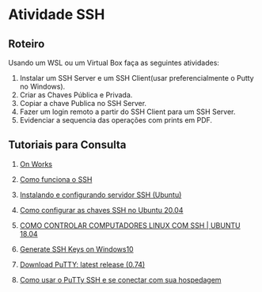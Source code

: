 # Atividade SSH #

## Roteiro ##
>
Usando um WSL ou um Virtual Box faça as seguintes atividades: 
>
>
1. Instalar um SSH Server e um SSH Client(usar preferencialmente o Putty no Windows).   
1. Criar as Chaves Pública e Privada.
1. Copiar a chave Publica no SSH Server. 
1. Fazer um login remoto a partir do SSH Client para um SSH Server.
1. Evidenciar a sequencia das operações com prints em PDF.
> 

## Tutoriais para Consulta ##

1. [On Works](https://www.onworks.net/os-distributions?service=lang-en-en&start=18)

1. [Como funciona o SSH](https://www.hostinger.com.br/tutoriais/como-funciona-o-ssh/)

1. [Instalando e configurando servidor SSH (Ubuntu)](https://www.vivaolinux.com.br/dica/Instalando-e-configurando-servidor-SSH-(Ubuntu))

1. [Como configurar as chaves SSH no Ubuntu 20.04](https://www.digitalocean.com/community/tutorials/how-to-set-up-ssh-keys-on-ubuntu-20-04-pt)

1. [COMO CONTROLAR COMPUTADORES LINUX COM SSH | UBUNTU 18.04](https://ideatip.com.br/controlar-computadores-linux-com-ssh-ubuntu-18-04/)

1. [Generate SSH Keys on Windows10](https://ubuntu.com/tutorials/ssh-keygen-on-windows#1-overview)

1. [Download PuTTY: latest release (0.74)](https://www.chiark.greenend.org.uk/~sgtatham/putty/latest.html)

1. [Como usar o PuTTy SSH e se conectar com sua hospedagem](https://www.hostinger.com.br/tutoriais/como-se-conectar-servidor-vps-usando-terminal-ssh/)